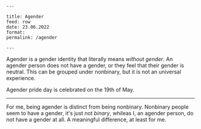```
---

title: Agender
feed: row
date: 23.06.2022
format:
permalink: /agender

---
```


Agender is a gender identity that literally means *without gender*. An agender person does not have a gender, or they feel that their gender is neutral. This can be grouped under nonbinary, but it is not an universal experience.

Agender pride day is celebrated on the 19th of May.

***

For me, being agender is distinct from being nonbinary. Nonbinary people seem to have a gender, it's just not *binary*, whileas I, an agender person, do not have a gender at all. A meaningful difference, at least for me.
